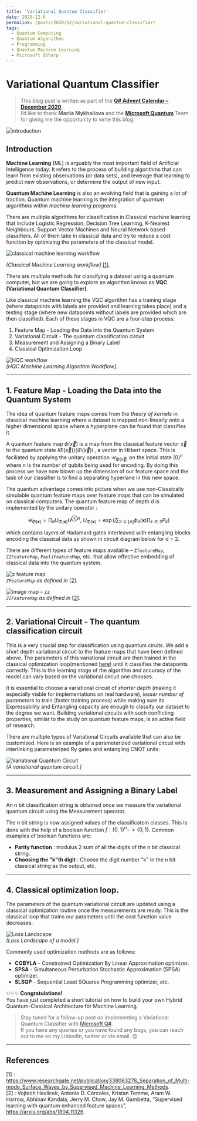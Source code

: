 ```yaml
---
title: 'Variational Quantum Classifier'
date: 2020-12-6
permalink: /posts/2020/12/variational-quantum-classifier/
tags:
  - Quantum Computing
  - Quantum Algorithms
  - Programming
  - Quantum Machine Learning
  - Microsoft QSharp
---
```


# Variational Quantum Classifier

> This blog post is written as part of the [**Q# Advent Calendar – December 2020**](https://devblogs.microsoft.com/qsharp/q-advent-calendar-2020/).  
> I’d like to thank **Mariia Mykhailova** and the [**Microsoft Quantum**](https://www.microsoft.com/en-us/quantum) Team for giving me the opportunity to write this blog.


![introduction](https://raw.githubusercontent.com/born-2learn/born-2learn.github.io/master/_posts/images/vqc-part1/title-image.jpeg)

## Introduction ##   

**Machine Learning** (ML) is arguably the most important field of Artificial Intelligence today. It refers to the process of building algorithms that can learn from existing observations (or data sets), and leverage that learning to predict new observations, or determine the output of new input.

**Quantum Machine Learning** is also an evolving field that is gaining a lot of traction.  Quantum machine learning is the integration of *quantum algorithms* within *machine learning programs*.

There are multiple algorithms for classification in Classical machine learning that include Logistic Regression, Decision Tree Learning, K-Nearest Neighbours, Support Vector Machines and Neural Network based classifiers. All of them take in classical data and try to reduce a cost function by optimizing the parameters of the classical model. 

![classical machine learning workflow](https://raw.githubusercontent.com/born-2learn/born-2learn.github.io/master/_posts/images/vqc-part1/classical-ml-workflow.png)

*[Classical Machine Learning workflow]* [[1]](#references).  


There are multiple methods for classifying a dataset using a quantum computer, but we are going to explore an algorithm known as **VQC (Variational Quantum Classifier)**.

Like classical machine learning the VQC algorithm has a training stage (where datapoints with labels are provided and learning takes place) and a testing stage (where new datapoints without labels are provided which are then classified). Each of these stages in VQC are a four-step process:

1. Feature Map - Loading the Data into the Quantum System
2. Variational Circuit - The quantum classification circuit
3. Measurement and Assigning a Binary Label 
4. Classical Optimization Loop

![HQC workflow](https://raw.githubusercontent.com/born-2learn/born-2learn.github.io/master/_posts/images/vqc-part1/qml-workflow.png)  
*[HQC Machine Learning Algorithm Workflow]*.

----
## 1. Feature Map - Loading the Data into the Quantum System  

The idea of quantum feature maps comes from the *theory of kernels* in classical machine learning where a dataset is mapped non-linearly onto a higher dimensional space where a hyperplane can be found that classifies it.  

A quantum feature map $\phi(\vec{x})$ is a map from the classical feature vector $\vec{x}$ to the quantum state $I\Phi(\vec{x})\rangle\langle\Phi(\vec{x})I$ , a vector in Hilbert space. This is faciliated by applying the unitary operation $\mathcal{U}_{\Phi(\vec{x})}$ on the initial state $|0\rangle^{n}$ where _n_ is the number of qubits being used for encoding. By doing this process we have now blown up the dimension of our feature space and the task of our classifier is to find a separating hyperlane in this new space.  

The quantum advantage comes into picture when we use non-Classically simulable quantum feature maps over feature maps that can be simulated on classical computers. The quantum feature map of depth d is implemented by the unitary operator : 

$$ \mathcal{U}_{\Phi(\mathbf{x})}=\prod_d U_{\Phi(\mathbf{x})}H^{\otimes n},\ U_{\Phi(\mathbf{x})}=\exp\left(i\sum_{S\subseteq[n]}\phi_S(\mathbf{x})\prod_{k\in S} P_k\right) $$ 

which contains layers of Hadamard gates interleaved with entangling blocks encoding the classical data as shown in circuit diagram below for d = 2.

There are different types of feature maps available – `ZfeatureMap`, `ZZFeatureMap`, `PauliFeatureMap`, etc. that allow effective embedding of classical data into the quantum system.

![z feature map](https://raw.githubusercontent.com/born-2learn/born-2learn.github.io/master/_posts/images/vqc-part1/zfeaturemap.png)  
*`ZFeatureMap` as defined in* [[2](#references)].  

![image map – zz](https://raw.githubusercontent.com/born-2learn/born-2learn.github.io/master/_posts/images/vqc-part1/zzfeaturemap.png)  
*`ZZFeatureMap` as defined in* [[2](#references)].

---
## 2. Variational Circuit - The quantum classification circuit

This is a very crucial step for classification using quantum ciruits. We add a short depth variational circuit to the feature maps that have been defined above. The parameters of this variational circuit are then trained in the classical optimization loop(mentioned [here](#4-classical-optimization-loop)) until it classifies the datapoints correctly. This is the learning stage of the algorithm and accuracy of the model can vary based on the variational circuit one chooses.  

It is essential to choose a variational circuit of *shorter depth* (making it especially viable for implementations on real hardware), *lesser number of parameters* to train (faster training process) while making sure its Expressability and Entangling capacity are enough to classify our dataset to the degree we want. Building variational circuits with such conflicting properties, similar to the study on quantum feature maps, is an active field of research.

There are multiple types of Variational Circuits available that can also be customized. Here is an example of a parameterized variational circuit with interlinking parameterized Ry gates and entangling CNOT units:  

![Variational Quantum Circuit](https://raw.githubusercontent.com/born-2learn/born-2learn.github.io/master/_posts/images/vqc-part1/realamplitudes.png)  
*[A variational quantum circuit.]*

---
## 3. Measurement and Assigning a Binary Label

An n bit classification string is obtained once we measure the variational quantum circuit using the Measurement operator.  

The n bit string is now assigned values of the classificatoin classes. This is done with the help of a boolean function $f: \{0, 1\}^{n} -> \{0, 1\}$. Common examples of boolean functions are:  
- **Parity function** : modulus 2 sum of all the digits of the n bit classical string.
- **Choosing the "k"th digit** : Choose the digit number "k" in the n bit classical string as the output, etc.  


---
## 4. Classical optimization loop.  

The parameters of the quantum variational circuit are updated using a classical optimization routine once the measurements are ready. This is the classical loop that trains our parameters until the cost function value decreases.   
 

![Loss Landscape](https://raw.githubusercontent.com/born-2learn/born-2learn.github.io/master/_posts/images/vqc-part1/loss_landscape.png)  
*[Loss Landscape of a model.]*  

Commonly used optimization methods are as follows:  
- **COBYLA** - Constrained Optimization By Linear Approximation optimizer.
- **SPSA** - Simultaneous Perturbation Stochastic Approximation (SPSA) optimizer.
- **SLSQP** - Sequential Least SQuares Programming optimizer, etc.


✨✨✨ **Congratulations!**  
You have just completed a short tutorial on how to build your own Hybrid Quantum-Classical Architecture for Machine Learning.   
> Stay tuned for a follow-up post on implementing a Variational Quantum Classifier with [Microsoft Q#](https://www.microsoft.com/en-us/quantum/development-kit).  
> If you have any queries or you have found any bugs, you can reach out to me on my LinkedIn, twitter or via email. 😊

---
## References

[1] :   https://www.researchgate.net/publication/338063278_Separation_of_Multi-mode_Surface_Waves_by_Supervised_Machine_Learning_Methods.  
[2] :  Vojtech Havlicek, Antonio D. Córcoles, Kristan Temme, Aram W. Harrow, Abhinav Kandala, Jerry M. Chow, Jay M. Gambetta, "Supervised learning with quantum enhanced feature spaces", https://arxiv.org/abs/1804.11326.

